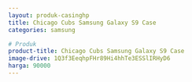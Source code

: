 ```yaml
---
layout: produk-casinghp
title: Chicago Cubs Samsung Galaxy S9 Case
categories: samsung

# Produk
product-title: Chicago Cubs Samsung Galaxy S9 Case
image-drive: 1Q3f3EeqhpFHr89Hi4hhTe3ESSlIRHyD6
harga: 90000
---
```

